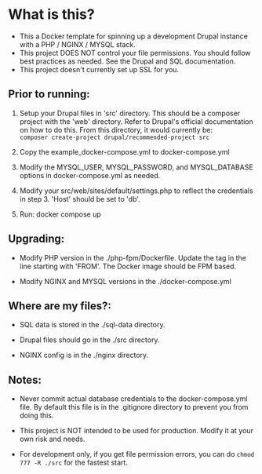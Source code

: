 # What is this?
- This a Docker template for spinning up a development Drupal instance with a PHP / NGINX / MYSQL stack.  
- This project DOES NOT control your file permissions. You should follow best practices as needed. See the Drupal and SQL documentation.  
- This project doesn't currently set up SSL for you.  
  
## Prior to running:  
1. Setup your Drupal files in 'src' directory. This should be a composer project with the 'web' directory. Refer to Drupal's official documentation on how to do this. From this directory, it would currently be:  
`composer create-project drupal/recommended-project src`  
  
2. Copy the example_docker-compose.yml to docker-compose.yml    
  
3. Modify the MYSQL_USER, MYSQL_PASSWORD, and MYSQL_DATABASE options in docker-compose.yml as needed.  
  
3. Modify your src/web/sites/default/settings.php to reflect the credentials in step 3. 'Host' should be set to 'db'.  
  
4. Run: docker compose up  
  
## Upgrading:  
- Modify PHP version in the ./php-fpm/Dockerfile. Update the tag in the line starting with 'FROM'. The Docker image should be FPM based.  
  
- Modify NGINX and MYSQL versions in the ./docker-compose.yml  
  
## Where are my files?: 
- SQL data is stored in the ./sql-data directory.  
  
- Drupal files should go in the ./src directory.  
  
- NGINX config is in the ./nginx directory.  

## Notes:  
- Never commit actual database credentials to the docker-compose.yml file. By default this file is in the .gitignore directory to prevent you from doing this.  
  
- This project is NOT intended to be used for production. Modify it at your own risk and needs.  
  
- For development only, if you get file permission errors, you can do `chmod 777 -R ./src` for the fastest start.  